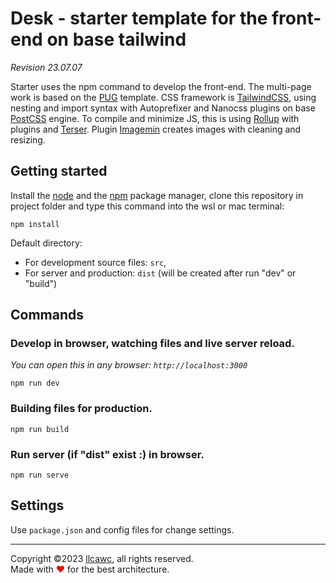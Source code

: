 # Desk - starter template for the front-end on base tailwind

_Revision 23.07.07_

Starter uses the npm command to develop the front-end. The multi-page work is based on the [PUG](https://github.com/pugjs/pug) template. CSS framework is [TailwindCSS](https://github.com/tailwindlabs/tailwindcss), using nesting and import syntax with Autoprefixer and Nanocss plugins on base [PostCSS](https://github.com/postcss/postcss) engine. To compile and minimize JS, this is using [Rollup](https://github.com/rollup/rollup) with plugins and [Terser](https://github.com/terser/terser). Plugin [Imagemin](https://github.com/imagemin/imagemin) creates images with cleaning and resizing.

## Getting started

Install the [node](https://nodejs.org) and the [npm](https://www.npmjs.com/) package manager, clone this repository in project folder and type this command into the wsl or mac terminal:

```
npm install
```

Default directory:
- For development source files: `src`,
- For server and production: `dist` (will be created after run "dev" or "build")

## Commands

### Develop in browser, watching files and live server reload.
_You can open this in any browser: `http://localhost:3000`_
```
npm run dev
```

### Building files for production.
```
npm run build
```

### Run server (if "dist" exist :) in browser.
```
npm run serve
```

## Settings

Use `package.json` and config files for change settings.

----

Copyright &copy;2023 [llcawc](https://github.com/llcawc), all rights reserved. Made&nbsp;with&nbsp;<span style="color: #e60f0a;">&#10084;</span>&nbsp;for&nbsp;the&nbsp;best&nbsp;architecture.

